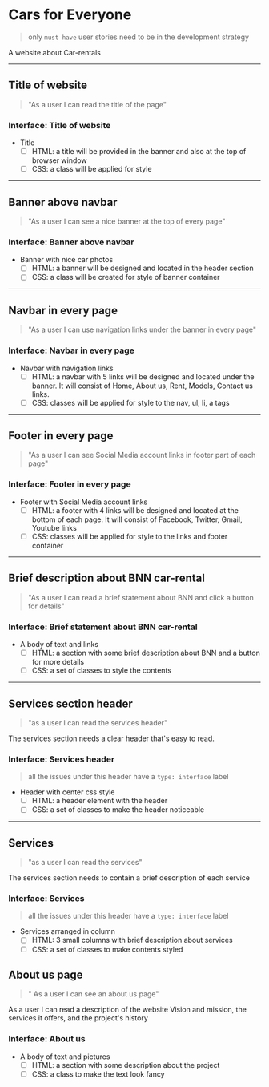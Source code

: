 # Cars for Everyone

> only `must have` user stories need to be in the development strategy

A website about Car-rentals

---

## Title of website

> "As a user I can read the title of the page"

### Interface: Title of website

- Title
  - [ ] HTML: a title will be provided in the banner and also at the top of 
  browser window 
  - [ ] CSS: a class will be applied for style

---

## Banner above navbar

> "As a user I can see a nice banner at the top of every page"

### Interface: Banner above navbar

- Banner with nice car photos
  - [ ] HTML: a banner will be designed and located in the header section 
  - [ ] CSS: a class will be created for style of banner container

---

## Navbar in every page

> "As a user I can use navigation links under the banner in every page"

### Interface: Navbar in every page

- Navbar with navigation links
  - [ ] HTML: a navbar with 5 links will be designed and located under the banner.
  It will consist of Home, About us, Rent, Models, Contact us links.
  - [ ] CSS: classes will be applied for style to the nav, ul, li, a tags

---

## Footer in every page

> "As a user I can see Social Media account links in footer part of each page"

### Interface: Footer in every page

- Footer with Social Media account links
  - [ ] HTML: a footer with 4 links will be designed and located at the bottom of 
  each page. It will consist of Facebook, Twitter, Gmail, Youtube links
  - [ ] CSS: classes will be applied for style to the links and footer container

---

## Brief description about BNN car-rental

> "As a user I can read a brief statement about BNN and click a button for
> details"

### Interface: Brief statement about BNN car-rental

- A body of text and links
  - [ ] HTML: a section with some brief description about BNN and a button for
        more details
  - [ ] CSS: a set of classes to style the contents

---

## Services section header

> "as a user I can read the services header"

The services section needs a clear header that's easy to read.

### Interface: Services header

> all the issues under this header have a `type: interface` label

- Header with center css style
  - [ ] HTML: a header element with the header
  - [ ] CSS: a set of classes to make the header noticeable

---

## Services

> "as a user I can read the services"

The services section needs to contain a brief description of each service

### Interface: Services

> all the issues under this header have a `type: interface` label

- Services arranged in column
  - [ ] HTML: 3 small columns with brief description about services
  - [ ] CSS: a set of classes to make contents styled

## About us page

> " As a user I can see an about us page"

As a user I can read a description of the website Vision and mission, the
services it offers, and the project's history

### Interface: About us

- A body of text and pictures
  - [ ] HTML: a section with some description about the project
  - [ ] CSS: a class to make the text look fancy

